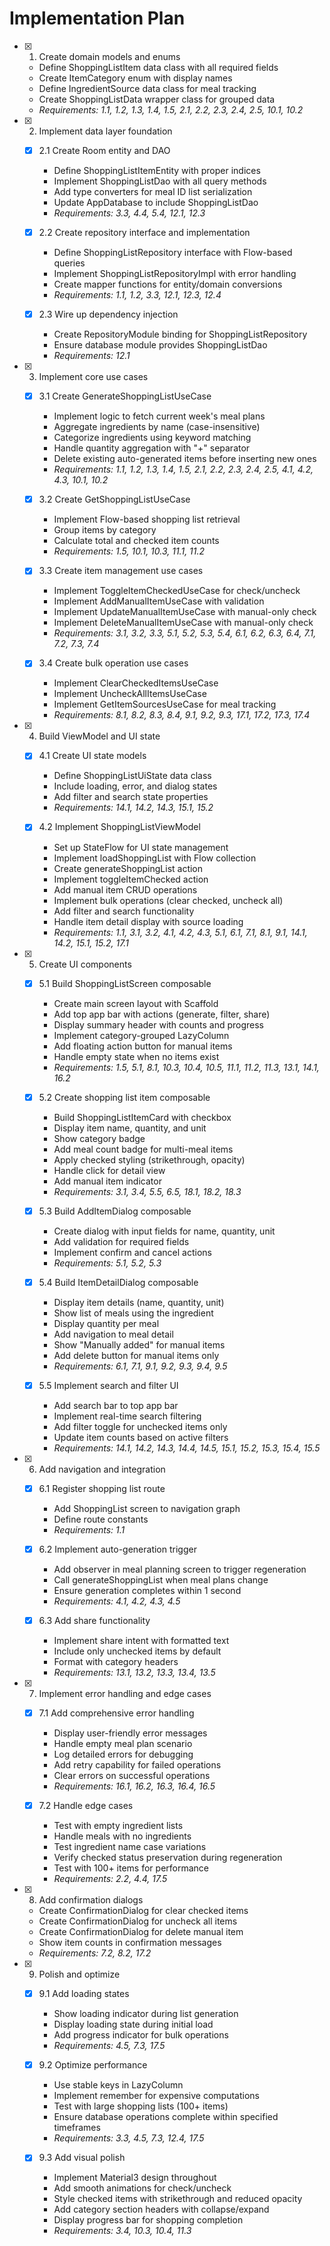 # Implementation Plan

- [x] 1. Create domain models and enums
  - Define ShoppingListItem data class with all required fields
  - Create ItemCategory enum with display names
  - Define IngredientSource data class for meal tracking
  - Create ShoppingListData wrapper class for grouped data
  - _Requirements: 1.1, 1.2, 1.3, 1.4, 1.5, 2.1, 2.2, 2.3, 2.4, 2.5, 10.1, 10.2_

- [x] 2. Implement data layer foundation
  - [x] 2.1 Create Room entity and DAO
    - Define ShoppingListItemEntity with proper indices
    - Implement ShoppingListDao with all query methods
    - Add type converters for meal ID list serialization
    - Update AppDatabase to include ShoppingListDao
    - _Requirements: 3.3, 4.4, 5.4, 12.1, 12.3_
  
  - [x] 2.2 Create repository interface and implementation
    - Define ShoppingListRepository interface with Flow-based queries
    - Implement ShoppingListRepositoryImpl with error handling
    - Create mapper functions for entity/domain conversions
    - _Requirements: 1.1, 1.2, 3.3, 12.1, 12.3, 12.4_
  
  - [x] 2.3 Wire up dependency injection
    - Create RepositoryModule binding for ShoppingListRepository
    - Ensure database module provides ShoppingListDao
    - _Requirements: 12.1_

- [x] 3. Implement core use cases
  - [x] 3.1 Create GenerateShoppingListUseCase
    - Implement logic to fetch current week's meal plans
    - Aggregate ingredients by name (case-insensitive)
    - Categorize ingredients using keyword matching
    - Handle quantity aggregation with "+" separator
    - Delete existing auto-generated items before inserting new ones
    - _Requirements: 1.1, 1.2, 1.3, 1.4, 1.5, 2.1, 2.2, 2.3, 2.4, 2.5, 4.1, 4.2, 4.3, 10.1, 10.2_
  
  - [x] 3.2 Create GetShoppingListUseCase
    - Implement Flow-based shopping list retrieval
    - Group items by category
    - Calculate total and checked item counts
    - _Requirements: 1.5, 10.1, 10.3, 11.1, 11.2_
  
  - [x] 3.3 Create item management use cases
    - Implement ToggleItemCheckedUseCase for check/uncheck
    - Implement AddManualItemUseCase with validation
    - Implement UpdateManualItemUseCase with manual-only check
    - Implement DeleteManualItemUseCase with manual-only check
    - _Requirements: 3.1, 3.2, 3.3, 5.1, 5.2, 5.3, 5.4, 6.1, 6.2, 6.3, 6.4, 7.1, 7.2, 7.3, 7.4_
  
  - [x] 3.4 Create bulk operation use cases
    - Implement ClearCheckedItemsUseCase
    - Implement UncheckAllItemsUseCase
    - Implement GetItemSourcesUseCase for meal tracking
    - _Requirements: 8.1, 8.2, 8.3, 8.4, 9.1, 9.2, 9.3, 17.1, 17.2, 17.3, 17.4_

- [x] 4. Build ViewModel and UI state
  - [x] 4.1 Create UI state models
    - Define ShoppingListUiState data class
    - Include loading, error, and dialog states
    - Add filter and search state properties
    - _Requirements: 14.1, 14.2, 14.3, 15.1, 15.2_
  
  - [x] 4.2 Implement ShoppingListViewModel
    - Set up StateFlow for UI state management
    - Implement loadShoppingList with Flow collection
    - Create generateShoppingList action
    - Implement toggleItemChecked action
    - Add manual item CRUD operations
    - Implement bulk operations (clear checked, uncheck all)
    - Add filter and search functionality
    - Handle item detail display with source loading
    - _Requirements: 1.1, 3.1, 3.2, 4.1, 4.2, 4.3, 5.1, 6.1, 7.1, 8.1, 9.1, 14.1, 14.2, 15.1, 15.2, 17.1_

- [x] 5. Create UI components
  - [x] 5.1 Build ShoppingListScreen composable
    - Create main screen layout with Scaffold
    - Add top app bar with actions (generate, filter, share)
    - Display summary header with counts and progress
    - Implement category-grouped LazyColumn
    - Add floating action button for manual items
    - Handle empty state when no items exist
    - _Requirements: 1.5, 5.1, 8.1, 10.3, 10.4, 10.5, 11.1, 11.2, 11.3, 13.1, 14.1, 16.2_
  
  - [x] 5.2 Create shopping list item composable
    - Build ShoppingListItemCard with checkbox
    - Display item name, quantity, and unit
    - Show category badge
    - Add meal count badge for multi-meal items
    - Apply checked styling (strikethrough, opacity)
    - Handle click for detail view
    - Add manual item indicator
    - _Requirements: 3.1, 3.4, 5.5, 6.5, 18.1, 18.2, 18.3_
  
  - [x] 5.3 Build AddItemDialog composable
    - Create dialog with input fields for name, quantity, unit
    - Add validation for required fields
    - Implement confirm and cancel actions
    - _Requirements: 5.1, 5.2, 5.3_
  
  - [x] 5.4 Build ItemDetailDialog composable
    - Display item details (name, quantity, unit)
    - Show list of meals using the ingredient
    - Display quantity per meal
    - Add navigation to meal detail
    - Show "Manually added" for manual items
    - Add delete button for manual items only
    - _Requirements: 6.1, 7.1, 9.1, 9.2, 9.3, 9.4, 9.5_
  
  - [x] 5.5 Implement search and filter UI
    - Add search bar to top app bar
    - Implement real-time search filtering
    - Add filter toggle for unchecked items only
    - Update item counts based on active filters
    - _Requirements: 14.1, 14.2, 14.3, 14.4, 14.5, 15.1, 15.2, 15.3, 15.4, 15.5_

- [x] 6. Add navigation and integration
  - [x] 6.1 Register shopping list route
    - Add ShoppingList screen to navigation graph
    - Define route constants
    - _Requirements: 1.1_
  
  - [x] 6.2 Implement auto-generation trigger
    - Add observer in meal planning screen to trigger regeneration
    - Call generateShoppingList when meal plans change
    - Ensure generation completes within 1 second
    - _Requirements: 4.1, 4.2, 4.3, 4.5_
  
  - [x] 6.3 Add share functionality
    - Implement share intent with formatted text
    - Include only unchecked items by default
    - Format with category headers
    - _Requirements: 13.1, 13.2, 13.3, 13.4, 13.5_

- [x] 7. Implement error handling and edge cases
  - [x] 7.1 Add comprehensive error handling
    - Display user-friendly error messages
    - Handle empty meal plan scenario
    - Log detailed errors for debugging
    - Add retry capability for failed operations
    - Clear errors on successful operations
    - _Requirements: 16.1, 16.2, 16.3, 16.4, 16.5_
  
  - [x] 7.2 Handle edge cases
    - Test with empty ingredient lists
    - Handle meals with no ingredients
    - Test ingredient name case variations
    - Verify checked status preservation during regeneration
    - Test with 100+ items for performance
    - _Requirements: 2.2, 4.4, 17.5_

- [x] 8. Add confirmation dialogs
  - Create ConfirmationDialog for clear checked items
  - Create ConfirmationDialog for uncheck all items
  - Create ConfirmationDialog for delete manual item
  - Show item counts in confirmation messages
  - _Requirements: 7.2, 8.2, 17.2_

- [x] 9. Polish and optimize
  - [x] 9.1 Add loading states
    - Show loading indicator during list generation
    - Display loading state during initial load
    - Add progress indicator for bulk operations
    - _Requirements: 4.5, 7.3, 17.5_
  
  - [x] 9.2 Optimize performance
    - Use stable keys in LazyColumn
    - Implement remember for expensive computations
    - Test with large shopping lists (100+ items)
    - Ensure database operations complete within specified timeframes
    - _Requirements: 3.3, 4.5, 7.3, 12.4, 17.5_
  
  - [x] 9.3 Add visual polish
    - Implement Material3 design throughout
    - Add smooth animations for check/uncheck
    - Style checked items with strikethrough and reduced opacity
    - Add category section headers with collapse/expand
    - Display progress bar for shopping completion
    - _Requirements: 3.4, 10.3, 10.4, 11.3_

